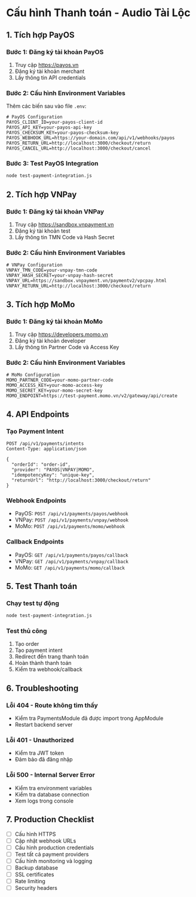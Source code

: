# Cấu hình Thanh toán - Audio Tài Lộc

## 1. Tích hợp PayOS

### Bước 1: Đăng ký tài khoản PayOS
1. Truy cập https://payos.vn
2. Đăng ký tài khoản merchant
3. Lấy thông tin API credentials

### Bước 2: Cấu hình Environment Variables
Thêm các biến sau vào file `.env`:

```env
# PayOS Configuration
PAYOS_CLIENT_ID=your-payos-client-id
PAYOS_API_KEY=your-payos-api-key
PAYOS_CHECKSUM_KEY=your-payos-checksum-key
PAYOS_WEBHOOK_URL=https://your-domain.com/api/v1/webhooks/payos
PAYOS_RETURN_URL=http://localhost:3000/checkout/return
PAYOS_CANCEL_URL=http://localhost:3000/checkout/cancel
```

### Bước 3: Test PayOS Integration
```bash
node test-payment-integration.js
```

## 2. Tích hợp VNPay

### Bước 1: Đăng ký tài khoản VNPay
1. Truy cập https://sandbox.vnpayment.vn
2. Đăng ký tài khoản test
3. Lấy thông tin TMN Code và Hash Secret

### Bước 2: Cấu hình Environment Variables
```env
# VNPay Configuration
VNPAY_TMN_CODE=your-vnpay-tmn-code
VNPAY_HASH_SECRET=your-vnpay-hash-secret
VNPAY_URL=https://sandbox.vnpayment.vn/paymentv2/vpcpay.html
VNPAY_RETURN_URL=http://localhost:3000/checkout/return
```

## 3. Tích hợp MoMo

### Bước 1: Đăng ký tài khoản MoMo
1. Truy cập https://developers.momo.vn
2. Đăng ký tài khoản developer
3. Lấy thông tin Partner Code và Access Key

### Bước 2: Cấu hình Environment Variables
```env
# MoMo Configuration
MOMO_PARTNER_CODE=your-momo-partner-code
MOMO_ACCESS_KEY=your-momo-access-key
MOMO_SECRET_KEY=your-momo-secret-key
MOMO_ENDPOINT=https://test-payment.momo.vn/v2/gateway/api/create
```

## 4. API Endpoints

### Tạo Payment Intent
```http
POST /api/v1/payments/intents
Content-Type: application/json

{
  "orderId": "order-id",
  "provider": "PAYOS|VNPAY|MOMO",
  "idempotencyKey": "unique-key",
  "returnUrl": "http://localhost:3000/checkout/return"
}
```

### Webhook Endpoints
- PayOS: `POST /api/v1/payments/payos/webhook`
- VNPay: `POST /api/v1/payments/vnpay/webhook`
- MoMo: `POST /api/v1/payments/momo/webhook`

### Callback Endpoints
- PayOS: `GET /api/v1/payments/payos/callback`
- VNPay: `GET /api/v1/payments/vnpay/callback`
- MoMo: `GET /api/v1/payments/momo/callback`

## 5. Test Thanh toán

### Chạy test tự động
```bash
node test-payment-integration.js
```

### Test thủ công
1. Tạo order
2. Tạo payment intent
3. Redirect đến trang thanh toán
4. Hoàn thành thanh toán
5. Kiểm tra webhook/callback

## 6. Troubleshooting

### Lỗi 404 - Route không tìm thấy
- Kiểm tra PaymentsModule đã được import trong AppModule
- Restart backend server

### Lỗi 401 - Unauthorized
- Kiểm tra JWT token
- Đảm bảo đã đăng nhập

### Lỗi 500 - Internal Server Error
- Kiểm tra environment variables
- Kiểm tra database connection
- Xem logs trong console

## 7. Production Checklist

- [ ] Cấu hình HTTPS
- [ ] Cập nhật webhook URLs
- [ ] Cấu hình production credentials
- [ ] Test tất cả payment providers
- [ ] Cấu hình monitoring và logging
- [ ] Backup database
- [ ] SSL certificates
- [ ] Rate limiting
- [ ] Security headers
